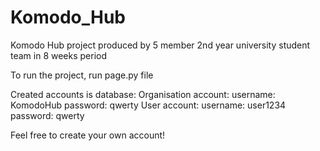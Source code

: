 # Komodo_Hub
Komodo Hub project produced by 5 member 2nd year university student team in 8 weeks period

To run the project, run page.py file

Created accounts is database:
  Organisation account: username: KomodoHub
                        password: qwerty
  User account:         username: user1234
                        password: qwerty

Feel free to create your own account!
